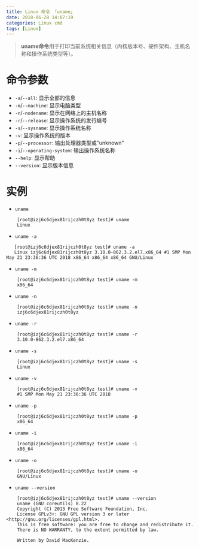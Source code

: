 ```yaml
---
title: Linux 命令 「uname」
date: 2018-06-28 14:07:19
categories: Linux cmd
tags: [Linux]
---
```


> **uname命令**用于打印当前系统相关信息（内核版本号、硬件架构、主机名称和操作系统类型等）。

<!-- more -->

# 命令参数

- `-a`/`--all`: 显示全部的信息
- `-m`/`--machine`: 显示电脑类型
- `-n`/`-nodename`: 显示在网络上的主机名称
- `-r`/`--release`: 显示操作系统的发行编号
- `-s`/`--sysname`: 显示操作系统名称
- `-v`:   显示操作系统的版本
- `-p`/`--processor`:   输出处理器类型或"unknown"
- `-i`/`--operating-system`: 输出操作系统名称
- `--help`:   显示帮助
- `--version`: 显示版本信息

# 实例

- `uname`

```
    [root@izj6c6djex81rijczh0t8yz test]# uname
    Linux
```

- `uname -a`

```
   [root@izj6c6djex81rijczh0t8yz test]# uname -a
   Linux izj6c6djex81rijczh0t8yz 3.10.0-862.3.2.el7.x86_64 #1 SMP Mon May 21 23:36:36 UTC 2018 x86_64 x86_64 x86_64 GNU/Linux 
```

- `uname -m`

```
    [root@izj6c6djex81rijczh0t8yz test]# uname -m
    x86_64
```

- `uname -n`

```
    [root@izj6c6djex81rijczh0t8yz test]# uname -n
    izj6c6djex81rijczh0t8yz
```

- `uname -r`

```
    [root@izj6c6djex81rijczh0t8yz test]# uname -r
    3.10.0-862.3.2.el7.x86_64
```

- `uname -s`

```
    [root@izj6c6djex81rijczh0t8yz test]# uname -s
    Linux
```

- `uname -v`

```
    [root@izj6c6djex81rijczh0t8yz test]# uname -v
    #1 SMP Mon May 21 23:36:36 UTC 2018
```

- `uname -p`

```
    [root@izj6c6djex81rijczh0t8yz test]# uname -p
    x86_64
```

- `uname -i`

```
    [root@izj6c6djex81rijczh0t8yz test]# uname -i
    x86_64
```

- `uname -o`

```
    [root@izj6c6djex81rijczh0t8yz test]# uname -o
    GNU/Linux
```

- `uname --version`

```
    [root@izj6c6djex81rijczh0t8yz test]# uname --version
    uname (GNU coreutils) 8.22
    Copyright (C) 2013 Free Software Foundation, Inc.
    License GPLv3+: GNU GPL version 3 or later <http://gnu.org/licenses/gpl.html>.
    This is free software: you are free to change and redistribute it.
    There is NO WARRANTY, to the extent permitted by law.
    
    Written by David MacKenzie.
```